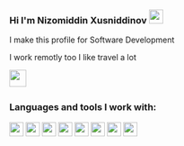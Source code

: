 ### Hi I'm Nizomiddin Xusniddinov <img src="https://media.giphy.com/media/hvRJCLFzcasrR4ia7z/giphy.gif" alt="" width="25" />

I make this profile for Software Development <br/>

I work remotly too I like travel a lot

<a href="https://www.youtube.com/channel/UC6G3ZDWdJlvUhoJL0glittg"/>  
  <img src="https://encrypted-tbn0.gstatic.com/images?q=tbn:ANd9GcSeyobEmlNRf4Ac0k351IxcIzWQ2ARhCddjfA&usqp=CAU" width="30px"><img/>
<a/>

<br/>

### Languages and tools I work with:
<code><img src="https://encrypted-tbn0.gstatic.com/images?q=tbn:ANd9GcRWSup45KwMTS07AIrEkF2dBoEUkRYRcpVdWQ&usqp=CAU" width="25"></code>
<code><img src="https://encrypted-tbn0.gstatic.com/images?q=tbn:ANd9GcQVFPs_nL5ywsKAGn6U-qpp6OElRDXNWr2CaA&usqp=CAU" width="25"></code> 
<code><img src="https://encrypted-tbn0.gstatic.com/images?q=tbn:ANd9GcRrjYSNCW6V_QJ-V8LKvzWVaKZl2rcTDMAFUA&usqp=CAU" width="25"></code> 
<code><img src="https://encrypted-tbn0.gstatic.com/images?q=tbn:ANd9GcREI6U3BObWzjub2nHgyFuCxp4qQnlYnd_RHw&usqp=CAU" width="25"></code> 
<code><img src="https://encrypted-tbn0.gstatic.com/images?q=tbn:ANd9GcT8qhsWJF_3FCHC6vkvZW0HVpzy27fdAMaqtA&usqp=CAU" width="25"></code> 
<code><img src="https://encrypted-tbn0.gstatic.com/images?q=tbn:ANd9GcSA0CgLZkNkC00v19AUnO1tRUvUVyfbx_DtfQ&usqp=CAU" width="25"></code> 
<code><img src="https://encrypted-tbn0.gstatic.com/images?q=tbn:ANd9GcSiy3yjv_qzIEzuZsQX_ziTZb0SdgoZU6VBuQ&usqp=CAU" width="25"></code> 
<code><img src="https://encrypted-tbn0.gstatic.com/images?q=tbn:ANd9GcRhdrxWNhglSkIPuwK5g9cdWrRyEep08Rtlgg&usqp=CAU" width="25"></code> 
